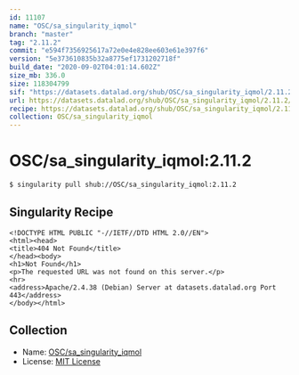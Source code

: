 ```yaml
---
id: 11107
name: "OSC/sa_singularity_iqmol"
branch: "master"
tag: "2.11.2"
commit: "e594f7356925617a72e0e4e828ee603e61e397f6"
version: "5e373610835b32a8775ef1731202718f"
build_date: "2020-09-02T04:01:14.602Z"
size_mb: 336.0
size: 118304799
sif: "https://datasets.datalad.org/shub/OSC/sa_singularity_iqmol/2.11.2/2020-09-02-e594f735-5e373610/5e373610835b32a8775ef1731202718f.sif"
url: https://datasets.datalad.org/shub/OSC/sa_singularity_iqmol/2.11.2/2020-09-02-e594f735-5e373610/
recipe: https://datasets.datalad.org/shub/OSC/sa_singularity_iqmol/2.11.2/2020-09-02-e594f735-5e373610/Singularity
collection: OSC/sa_singularity_iqmol
---
```


# OSC/sa_singularity_iqmol:2.11.2

```bash
$ singularity pull shub://OSC/sa_singularity_iqmol:2.11.2
```

## Singularity Recipe

```singularity
<!DOCTYPE HTML PUBLIC "-//IETF//DTD HTML 2.0//EN">
<html><head>
<title>404 Not Found</title>
</head><body>
<h1>Not Found</h1>
<p>The requested URL was not found on this server.</p>
<hr>
<address>Apache/2.4.38 (Debian) Server at datasets.datalad.org Port 443</address>
</body></html>
```

## Collection

 - Name: [OSC/sa_singularity_iqmol](https://github.com/OSC/sa_singularity_iqmol)
 - License: [MIT License](https://api.github.com/licenses/mit)

